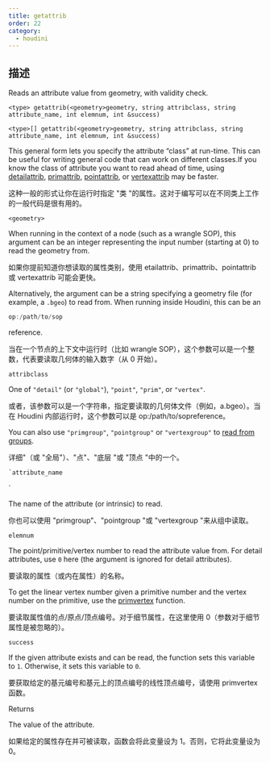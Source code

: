 ```yaml
---
title: getattrib
order: 22
category:
  - houdini
---
```

    
## 描述

Reads an attribute value from geometry, with validity check.

`<type> getattrib(<geometry>geometry, string attribclass, string attribute_name, int elemnum, int &success)`

`<type>[] getattrib(<geometry>geometry, string attribclass, string attribute_name, int elemnum, int &success)`

This general form lets you specify the attribute “class” at run-time. This can
be useful for writing general code that can work on different classes.If you
know the class of attribute you want to read ahead of time, using
[detailattrib](detailattrib.html "Reads a detail attribute value from a
geometry."), [primattrib](primattrib.html "Reads a primitive attribute value
from a geometry, outputting a success flag."), [pointattrib](pointattrib.html "Reads a point attribute value from a geometry and outputs a success/fail
flag."), or [vertexattrib](vertexattrib.html "Reads a vertex attribute value
from a geometry.") may be faster.

这种一般的形式让你在运行时指定 "类 "的属性。这对于编写可以在不同类上工作的一般代码是很有用的。

`<geometry>`

When running in the context of a node (such as a wrangle SOP), this argument
can be an integer representing the input number (starting at 0) to read the
geometry from.

如果你提前知道你想读取的属性类别，使用 etailattrib、primattrib、pointattrib 或 vertexattrib 可能会更快。

Alternatively, the argument can be a string specifying a geometry file (for
example, a `.bgeo`) to read from. When running inside Houdini, this can be an

```c
op:/path/to/sop
```

reference.

当在一个节点的上下文中运行时（比如 wrangle SOP），这个参数可以是一个整数，代表要读取几何体的输入数字（从 0 开始）。

`attribclass`

One of `"detail"` (or `"global"`), `"point"`, `"prim"`, or `"vertex"`.

或者，该参数可以是一个字符串，指定要读取的几何体文件（例如，a.bgeo）。当在 Houdini 内部运行时，这个参数可以是 op:/path/to/sopreference。

You can also use `"primgroup"`, `"pointgroup"` or `"vertexgroup"` to [read
from groups](../groups.html "You can read the contents of
primitive/point/vertex groups in VEX as if they were attributes.").

详细"（或 "全局"）、"点"、"底层 "或 "顶点 "中的一个。

```c
`attribute_name
```

`

The name of the attribute (or intrinsic) to read.

你也可以使用 "primgroup"、"pointgroup "或 "vertexgroup "来从组中读取。

`elemnum`

The point/primitive/vertex number to read the attribute value from. For detail
attributes, use `0` here (the argument is ignored for detail attributes).

要读取的属性（或内在属性）的名称。

To get the linear vertex number given a primitive number and the vertex number
on the primitive, use the [primvertex](primvertex.html "Converts a
primitive/vertex pair into a linear vertex.") function.

要读取属性值的点/原点/顶点编号。对于细节属性，在这里使用 0（参数对于细节属性是被忽略的）。

`success`

If the given attribute exists and can be read, the function sets this variable
to `1`. Otherwise, it sets this variable to `0`.

要获取给定的基元编号和基元上的顶点编号的线性顶点编号，请使用 primvertex 函数。

Returns

The value of the attribute.

如果给定的属性存在并可被读取，函数会将此变量设为 1。否则，它将此变量设为 0。
